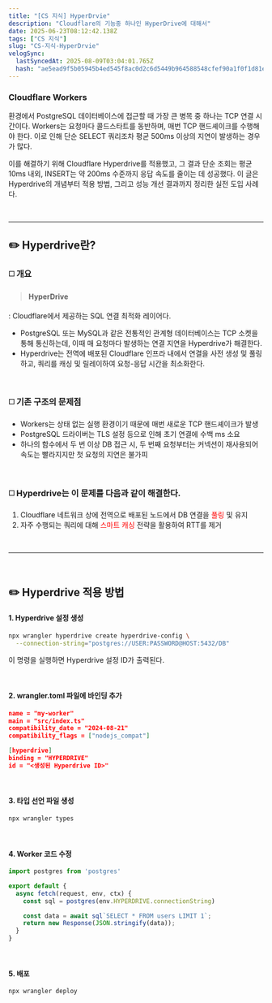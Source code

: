 ```yaml
---
title: "[CS 지식] HyperDrvie"
description: "Cloudflare의 기능중 하나인 HyperDrive에 대해서"
date: 2025-06-23T08:12:42.138Z
tags: ["CS 지식"]
slug: "CS-지식-HyperDrvie"
velogSync:
  lastSyncedAt: 2025-08-09T03:04:01.765Z
  hash: "ae5ead9f5b05945b4ed545f8ac0d2c6d5449b964588548cfef90a1f0f1d81e2c"
---
```


### Cloudflare Workers 
환경에서 PostgreSQL 데이터베이스에 접근할 때 가장 큰 병목 중 하나는 TCP 연결 시간이다. Workers는 요청마다 콜드스타트를 동반하며, 매번 TCP 핸드셰이크를 수행해야 한다. 이로 인해 단순 SELECT 쿼리조차 평균 500ms 이상의 지연이 발생하는 경우가 많다.

이를 해결하기 위해 Cloudflare Hyperdrive를 적용했고, 그 결과 단순 조회는 평균 10ms 내외, INSERT는 약 200ms 수준까지 응답 속도를 줄이는 데 성공했다. 이 글은 Hyperdrive의 개념부터 적용 방법, 그리고 성능 개선 결과까지 정리한 실전 도입 사례다.

<br>

---

## ✏️ Hyperdrive란?

### ◻️ 개요
>#### HyperDrive
: Cloudflare에서 제공하는 SQL 연결 최적화 레이어다. 

- PostgreSQL 또는 MySQL과 같은 전통적인 관계형 데이터베이스는 TCP 소켓을 통해 통신하는데, 이때 매 요청마다 발생하는 연결 지연을 Hyperdrive가 해결한다.
- Hyperdrive는 전역에 배포된 Cloudflare 인프라 내에서 연결을 사전 생성 및 풀링하고, 쿼리를 캐싱 및 릴레이하여 요청-응답 시간을 최소화한다. 

<br>

### ◻️ 기존 구조의 문제점
- Workers는 상태 없는 실행 환경이기 때문에 매번 새로운 TCP 핸드셰이크가 발생
- PostgreSQL 드라이버는 TLS 설정 등으로 인해 초기 연결에 수백 ms 소요
- 하나의 함수에서 두 번 이상 DB 접근 시, 두 번째 요청부터는 커넥션이 재사용되어 속도는 빨라지지만 첫 요청의 지연은 불가피

<br>

### ◻️ Hyperdrive는 이 문제를 다음과 같이 해결한다.

1. Cloudflare 네트워크 상에 전역으로 배포된 노드에서 DB 연결을 <span style="color:red">풀링</span> 및 유지
2. 자주 수행되는 쿼리에 대해 <span style="color:red">스마트 캐싱</span> 전략을 활용하여 RTT를 제거

<br>

---

<br>

## ✏️ Hyperdrive 적용 방법

#### 1. Hyperdrive 설정 생성

```bash
npx wrangler hyperdrive create hyperdrive-config \
  --connection-string="postgres://USER:PASSWORD@HOST:5432/DB"
```

이 명령을 실행하면 Hyperdrive 설정 ID가 출력된다.

<br>


#### 2. wrangler.toml 파일에 바인딩 추가
```json
name = "my-worker"
main = "src/index.ts"
compatibility_date = "2024-08-21"
compatibility_flags = ["nodejs_compat"]

[hyperdrive]
binding = "HYPERDRIVE"
id = "<생성된 Hyperdrive ID>"
```

<br>

#### 3. 타입 선언 파일 생성
```bash
npx wrangler types
```

<br>

#### 4. Worker 코드 수정
```ts
import postgres from 'postgres'

export default {
  async fetch(request, env, ctx) {
    const sql = postgres(env.HYPERDRIVE.connectionString)

    const data = await sql`SELECT * FROM users LIMIT 1`;
    return new Response(JSON.stringify(data));
  }
}
```

<br>

#### 5. 배포
```bash
npx wrangler deploy
```

<br>

